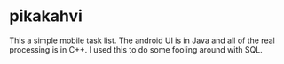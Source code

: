 # pikakahvi

This a simple mobile task list. The android UI is in Java and all of the real processing is in C++. I used this to do some fooling around with SQL.
